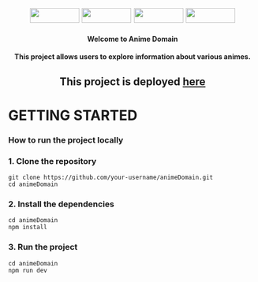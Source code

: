 <div style="font-size: 18px;" align="center">
<img width="100px" height="30px" src="https://img.shields.io/badge/Next-black?style=for-the-badge&logo=next.js&logoColor=white"/>
<img width="100px" height="30px" src="https://img.shields.io/badge/react-%2320232a.svg?style=for-the-badge&logo=react&logoColor=%2361DAFB" />
<img width="100px" height="30px" src="https://img.shields.io/badge/javascript-%23323330.svg?style=for-the-badge&logo=javascript&logoColor=%23F7DF1E" />
<img width="100px" height="30px" src="https://img.shields.io/badge/tailwindcss-%2338B2AC.svg?style=for-the-badge&logo=tailwind-css&logoColor=white" />
</div>


<h4 align="center"> 
 Welcome to Anime Domain
</h4>

<h4 align="center"> 
This project allows users to explore information about various animes. 
</h4>

<h2 align="center"> This project is deployed <a href="" title=""> here </a> </h2>

<h1> GETTING STARTED </h1>

<h3> How to run the project locally </h3>

<h3>1. Clone the repository </h3>

```
git clone https://github.com/your-username/animeDomain.git
cd animeDomain
```

<h3> 2. Install the dependencies</h3>

```
cd animeDomain
npm install
```


<h3> 3. Run the project </h3>

```
cd animeDomain
npm run dev
```
